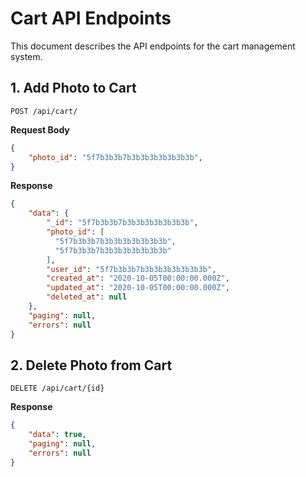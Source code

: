 # Cart API Endpoints
This document describes the API endpoints for the cart management system.

## 1. Add Photo to Cart
``` http
POST /api/cart/
```
**Request Body**
``` json
{
    "photo_id": "5f7b3b3b7b3b3b3b3b3b3b3b",
}
```
**Response**
```json
{
    "data": {
        "_id": "5f7b3b3b7b3b3b3b3b3b3b3b",
        "photo_id": [
          "5f7b3b3b7b3b3b3b3b3b3b3b",
          "5f7b3b3b7b3b3b3b3b3b3b3b"
        ],
        "user_id": "5f7b3b3b7b3b3b3b3b3b3b3b",
        "created_at": "2020-10-05T00:00:00.000Z",
        "updated_at": "2020-10-05T00:00:00.000Z",
        "deleted_at": null
    },
    "paging": null,
    "errors": null
}
```

## 2. Delete Photo from Cart
``` http
DELETE /api/cart/{id}
```
**Response**
```json
{
    "data": true,
    "paging": null,
    "errors": null
}
```